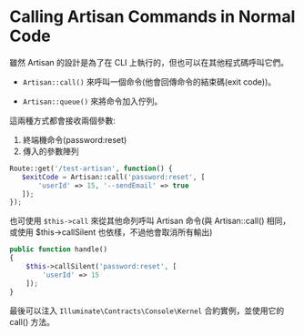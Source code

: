 # Calling Artisan Commands in Normal Code

雖然 Artisan 的設計是為了在 CLI 上執行的，但也可以在其他程式碼呼叫它們。

- `Artisan::call()` 來呼叫一個命令(他會回傳命令的結束碼(exit code))。

- `Artisan::queue()` 來將命令加入佇列。


這兩種方式都會接收兩個參數:

1. 終端機命令(password:reset)
2. 傳入的參數陣列

```php
Route::get('/test-artisan', function() {
   $exitCode = Artisan::call('password:reset', [
       'userId' => 15, '--sendEmail' => true
   ]);
});
```

也可使用 `$this->call` 來從其他命列呼叫 Artisan 命令(與 Artisan::call() 相同，或使用 $this->callSilent 也依樣，不過他會取消所有輸出)

```php
public function handle()
{
    $this->callSilent('password:reset', [
        'userId' => 15
    ]);
}
```

最後可以注入 `Illuminate\Contracts\Console\Kernel` 合約實例，並使用它的 call() 方法。